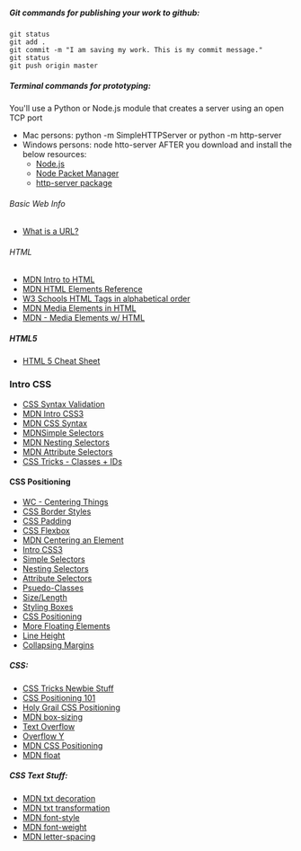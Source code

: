 ##### Git commands for publishing your work to github:

```
git status
git add .
git commit -m "I am saving my work. This is my commit message."
git status
git push origin master
```

##### Terminal commands for prototyping:
You'll use a Python or Node.js module that creates a server using an open TCP port
* Mac persons: python -m SimpleHTTPServer or python -m http-server
* Windows persons: node htto-server AFTER you download and install the below resources:
  * [Node.js](https://nodejs.org/en/)
  * [Node Packet Manager](https://www.npmjs.com/)
  * [http-server package](https://www.npmjs.com/package/http-server)


###### Basic Web Info
* [What is a URL?](https://developer.mozilla.org/en-US/docs/Learn/Common_questions/What_is_a_URL)

###### HTML
* [MDN Intro to HTML](https://developer.mozilla.org/en-US/docs/Learn/HTML/Introduction_to_HTML)
* [MDN HTML Elements Reference](https://developer.mozilla.org/en-US/docs/Web/HTML/Element)
* [W3 Schools HTML Tags in alphabetical order](https://www.w3schools.com/tags/)
* [MDN Media Elements in HTML](https://developer.mozilla.org/en-US/docs/Web/HTML/Supported_media_formats)
* [MDN - Media Elements w/ HTML](https://developer.mozilla.org/en-US/docs/Web/HTML/Supported_media_formats)

##### HTML5 
* [HTML 5 Cheat Sheet](https://websitesetup.org/html5-cheat-sheet/)

### Intro CSS
 * [CSS Syntax Validation](https://jigsaw.w3.org/css-validator/#validate_by_uri)
 * [MDN Intro CSS3](https://developer.mozilla.org/en-US/docs/Web/CSS/CSS3)
 * [MDN CSS Syntax](https://developer.mozilla.org/en-US/docs/Web/CSS/Syntax)
 * [MDNSimple Selectors](https://developer.mozilla.org/en-US/docs/Learn/CSS/Introduction_to_CSS/Simple_selectors)
 * [MDN Nesting Selectors](https://developer.mozilla.org/en-US/docs/Learn/CSS/Introduction_to_CSS/Combinators_and_multiple_selectors)
 * [MDN Attribute Selectors](https://developer.mozilla.org/en-US/docs/Learn/CSS/Introduction_to_CSS/Attribute_selectors)
* [CSS Tricks - Classes + IDs](https://css-tricks.com/the-difference-between-id-and-class/)

#### CSS Positioning
* [WC - Centering Things](https://www.w3.org/Style/Examples/007/center.en.html)
* [CSS Border Styles](https://developer.mozilla.org/en-US/docs/Web/CSS/border-style#Values)
* [CSS Padding](https://developer.mozilla.org/en-US/docs/Web/CSS/padding#Syntax)
* [CSS Flexbox](https://developer.mozilla.org/en-US/docs/Learn/CSS/CSS_layout/Flexbox)
* [MDN Centering an Element](https://developer.mozilla.org/en-US/docs/Web/CSS/Layout_cookbook/Center_an_element)
* [Intro CSS3](https://developer.mozilla.org/en-US/docs/Web/CSS/CSS3)
 * [Simple Selectors](https://developer.mozilla.org/en-US/docs/Learn/CSS/Introduction_to_CSS/Simple_selectors)
 * [Nesting Selectors](https://developer.mozilla.org/en-US/docs/Learn/CSS/Introduction_to_CSS/Combinators_and_multiple_selectors)
 * [Attribute Selectors](https://developer.mozilla.org/en-US/docs/Learn/CSS/Introduction_to_CSS/Attribute_selectors)
 * [Psuedo-Classes](https://developer.mozilla.org/en-US/docs/Learn/CSS/Introduction_to_CSS/Pseudo-classes_and_pseudo-elements)
 * [Size/Length](https://developer.mozilla.org/en-US/docs/Web/CSS/length)
 * [Styling Boxes](https://developer.mozilla.org/en-US/docs/Learn/CSS/Styling_boxes)
 * [CSS Positioning](https://developer.mozilla.org/en-US/docs/Learn/CSS/CSS_layout/Positioning)
 * [More Floating Elements](https://developer.mozilla.org/en-US/docs/Learn/CSS/CSS_layout/Floats)
 * [Line Height](https://developer.mozilla.org/en-US/docs/Web/CSS/line-height)
* [Collapsing Margins](https://www.sitepoint.com/collapsing-margins/)

##### CSS:
 * [CSS Tricks Newbie Stuff](https://css-tricks.com/little-css-stuff-newcomers-get-confused-about/)
* [CSS Positioning 101](https://alistapart.com/article/css-positioning-101/)
* [Holy Grail CSS Positioning](https://webdesign.tutsplus.com/tutorials/the-holy-grail-of-css-centering--cms-22114)
 * [MDN box-sizing](https://developer.mozilla.org/en-US/docs/Web/CSS/box-sizing)
 * [Text Overflow](https://developer.mozilla.org/en-US/docs/Web/CSS/text-overflow)
* [Overflow Y](https://www.w3schools.com/cssref/tryit.asp?filename=trycss3_overflow-y)
 * [MDN CSS Positioning](https://developer.mozilla.org/en-US/docs/Web/CSS/position)
* [MDN float](https://developer.mozilla.org/en-US/docs/Web/CSS/float)
##### CSS Text Stuff:
 * [MDN txt decoration](https://developer.mozilla.org/en-US/docs/Web/CSS/text-decoration)
 * [MDN txt transformation](https://developer.mozilla.org/en-US/docs/Web/CSS/text-transform)
 * [MDN font-style](https://developer.mozilla.org/en-US/docs/Web/CSS/font-style)
 * [MDN font-weight](https://developer.mozilla.org/en-US/docs/Web/CSS/font-weight)
 * [MDN letter-spacing](https://developer.mozilla.org/en-US/docs/Web/CSS/letter-spacing)